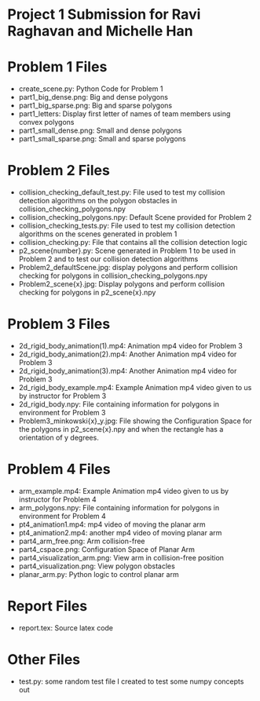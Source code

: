 # Project 1 Submission for Ravi Raghavan and Michelle Han

# Problem 1 Files
- create_scene.py: Python Code for Problem 1
- part1_big_dense.png: Big and dense polygons
- part1_big_sparse.png: Big and sparse polygons
- part1_letters: Display first letter of names of team members using convex polygons
- part1_small_dense.png: Small and dense polygons
- part1_small_sparse.png: Small and sparse polygons

# Problem 2 Files
- collision_checking_default_test.py: File used to test my collision detection algorithms on the polygon obstacles in collision_checking_polygons.npy
- collision_checking_polygons.npy: Default Scene provided for Problem 2
- collision_checking_tests.py: File used to test my collision detection algorithms on the scenes generated in problem 1
- collision_checking.py: File that contains all the collision detection logic
- p2_scene{number}.py: Scene generated in Problem 1 to be used in Problem 2 and to test our collision detection algorithms
- Problem2_defaultScene.jpg: display polygons and perform collision checking for polygons in collision_checking_polygons.npy
- Problem2_scene{x}.jpg: Display polygons and perform collision checking for polygons in p2_scene{x}.npy


# Problem 3 Files
- 2d_rigid_body_animation(1).mp4: Animation mp4 video for Problem 3
- 2d_rigid_body_animation(2).mp4: Another Animation mp4 video for Problem 3
- 2d_rigid_body_animation(3).mp4: Another Animation mp4 video for Problem 3
- 2d_rigid_body_example.mp4: Example Animation mp4 video given to us by instructor for Problem 3
- 2d_rigid_body.npy: File containing information for polygons in environment for Problem 3
- Problem3_minkowski{x}_y.jpg: File showing the Configuration Space for the polygons in p2_scene{x}.npy and when the rectangle has a orientation of y degrees. 

# Problem 4 Files
- arm_example.mp4: Example Animation mp4 video given to us by instructor for Problem 4
- arm_polygons.npy: File containing information for polygons in environment for Problem 4
- pt4_animation1.mp4: mp4 video of moving the planar arm
- pt4_animation2.mp4: another mp4 video of moving planar arm
- part4_arm_free.png: Arm collision-free
- part4_cspace.png: Configuration Space of Planar Arm
- part4_visualization_arm.png: View arm in collision-free position
- part4_visualization.png: View polygon obstacles
- planar_arm.py: Python logic to control planar arm

# Report Files
- report.tex: Source latex code


# Other Files
- test.py: some random test file I created to test some numpy concepts out
